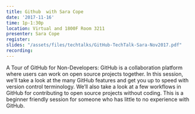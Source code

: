 ```yaml
---
title: Github  with Sara Cope
date: '2017-11-16'
time: 1p-1:30p
location: Virtual and 1800F Room 3211
presenter: Sara Cope
register:
slides: "/assets/files/techtalks/GitHub-TechTalk-Sara-Nov2017.pdf"
recording:
---
```


A Tour of GitHub for Non-Developers: GitHub is a collaboration platform where users can work on open source projects together. In this session, we’ll take a look at the many GitHub features and get you up to speed with version control terminology. We’ll also take a look at a few workflows in GitHub for contributing to open source projects without coding. This is a beginner friendly session for someone who has little to no experience with GitHub.
